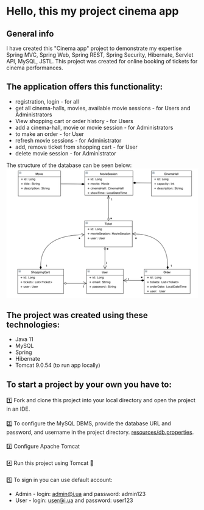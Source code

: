 # Hello, this my project cinema app
## General info
I have created this "Cinema app" project to demonstrate my expertise Spring MVC, Spring Web, Spring REST, Spring Security, Hibernate, Servlet API, MySQL, JSTL. This project was created for online booking of tickets for cinema performances.

## The application offers this functionality:
- registration, login - for all
- get all cinema-halls, movies, available movie sessions - for Users and Administrators
- View shopping cart or order history - for Users
- add a cinema-hall, movie or movie session - for Administrators
- to make an order - for User
- refresh movie sessions - for Administrator
- add, remove ticket from shopping cart - for User
- delete movie session - for Administrator

The structure of the database can be seen below:
![pic](Cinema_Uml.png)

## The project was created using these technologies:
- Java 11
- MySQL
- Spring
- Hibernate
- Tomcat 9.0.54 (to run app locally)

## To start a project by your own you have to:
####
1️⃣ Fork and clone this project into your local directory and open the project in an IDE.
####
2️⃣ To configure the MySQL DBMS, provide the database URL and password, and username in the project directory.
<a href="https://github.com/Andruwa808/cinema-app/src/main/resources/db.properties">resources/db.properties</a>.
####
3️⃣ Configure Apache Tomcat
####
4️⃣
Run this project using Tomcat 🚀
####
5️⃣ To sign in you can use default account:
- Admin - login: admin@i.ua and password: admin123
- User - login: user@i.ua and password: user123